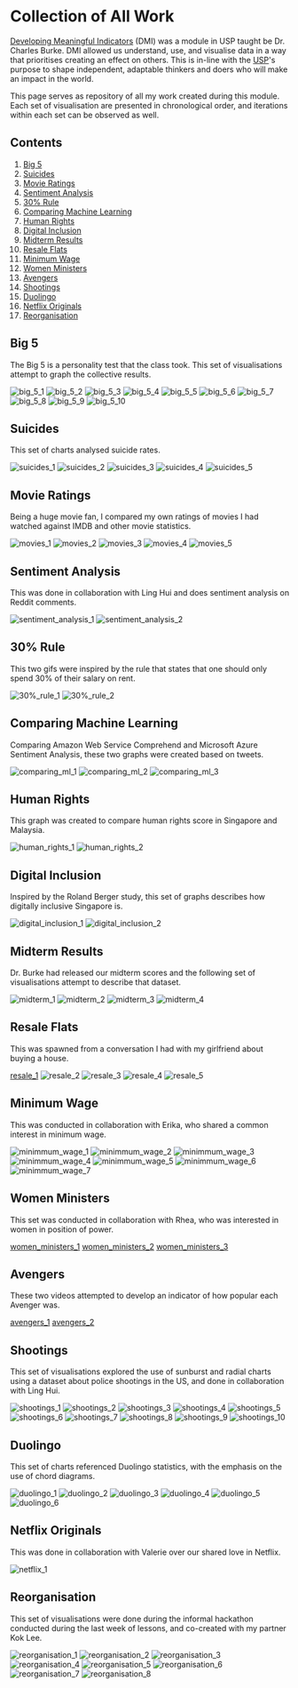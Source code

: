 # Collection of All Work

[Developing Meaningful Indicators](https://www.usp.nus.edu.sg/curriculum/usp-modules/developing-meaningful-indicators/) (DMI) was a module in USP taught be Dr. Charles Burke.
DMI allowed us understand, use, and visualise data in a way that prioritises creating an effect on others.
This is in-line with the [USP](https://www.usp.nus.edu.sg/about/overview/)'s purpose to shape independent, adaptable thinkers and doers who will make an impact in the world.

This page serves as repository of all my work created during this module. Each set of visualisation are presented in chronological order, and iterations within each set can be observed as well.

## Contents

1. [Big 5](#big-5)
2. [Suicides](#suicides)
3. [Movie Ratings](#movie-ratings)
4. [Sentiment Analysis](#sentiment-analysis)
5. [30% Rule](#30%-rule)
6. [Comparing Machine Learning](#comparing-machine-learning)
7. [Human Rights](#human-rights)
8. [Digital Inclusion](#digital-inclusion)
9. [Midterm Results](#midterm-results)
10. [Resale Flats](#resale-flats)
11. [Minimum Wage](#minimum-wage)
12. [Women Ministers](#women-ministers)
13. [Avengers](#avengers)
14. [Shootings](#shootings)
15. [Duolingo](#duolingo)
16. [Netflix Originals](#netflix-originals)
17. [Reorganisation](#reorganisation)

## Big 5

The Big 5 is a personality test that the class took. This set of visualisations attempt to graph the collective results.

![big_5_1](./big5/1.png)
![big_5_2](./big5/2.png)
![big_5_3](./big5/3.png)
![big_5_4](./big5/4.png)
![big_5_5](./big5/5.png)
![big_5_6](./big5/6.png)
![big_5_7](./big5/7.png)
![big_5_8](./big5/8.png)
![big_5_9](./big5/9.png)
![big_5_10](./big5/10.png)

## Suicides

This set of charts analysed suicide rates.

![suicides_1](./suicides/1.png)
![suicides_2](./suicides/2.png)
![suicides_3](./suicides/3.png)
![suicides_4](./suicides/4.png)
![suicides_5](./suicides/5.gif)

## Movie Ratings

Being a huge movie fan, I compared my own ratings of movies I had watched against IMDB and other movie statistics.

![movies_1](./movies/1.png)
![movies_2](./movies/2.png)
![movies_3](./movies/3.png)
![movies_4](./movies/4.png)
![movies_5](./movies/5.png)

## Sentiment Analysis

This was done in collaboration with Ling Hui and does sentiment analysis on Reddit comments.

![sentiment_analysis_1](./sentiment_analysis/1.png)
![sentiment_analysis_2](./sentiment_analysis/2.png)

## 30% Rule

This two gifs were inspired by the rule that states that one should only spend 30% of their salary on rent.

![30%_rule_1](./30%_rule/1.gif)
![30%_rule_2](./30%_rule/2.gif)

## Comparing Machine Learning

Comparing Amazon Web Service Comprehend and Microsoft Azure Sentiment Analysis, these two graphs were created based on tweets.

![comparing_ml_1](./comparing_ml/1.png)
![comparing_ml_2](./comparing_ml/2.png)
![comparing_ml_3](./comparing_ml/3.png)

## Human Rights

This graph was created to compare human rights score in Singapore and Malaysia.

![human_rights_1](./human_rights/1.png)
![human_rights_2](./human_rights/2.png)

## Digital Inclusion

Inspired by the Roland Berger study, this set of graphs describes how digitally inclusive Singapore is.

![digital_inclusion_1](./digital_inclusion/1.png)
![digital_inclusion_2](./digital_inclusion/2.png)

## Midterm Results

Dr. Burke had released our midterm scores and the following set of visualisations attempt to describe that dataset.

![midterm_1](./midterm/1.png)
![midterm_2](./midterm/2.png)
![midterm_3](./midterm/3.png)
![midterm_4](./midterm/4.png)

## Resale Flats

This was spawned from a conversation I had with my girlfriend about buying a house.

[resale_1](./resale/1.mp4)
![resale_2](./resale/2.png)
![resale_3](./resale/3.png)
![resale_4](./resale/4.png)
![resale_5](./resale/5.png)

## Minimum Wage

This was conducted in collaboration with Erika, who shared a common interest in minimum wage.

![minimmum_wage_1](./minimum_wage/1.png)
![minimmum_wage_2](./minimum_wage/2.png)
![minimmum_wage_3](./minimum_wage/3.png)
![minimmum_wage_4](./minimum_wage/4.png)
![minimmum_wage_5](./minimum_wage/5.png)
![minimmum_wage_6](./minimum_wage/6.png)
![minimmum_wage_7](./minimum_wage/7.JPG)

## Women Ministers

This set was conducted in collaboration with Rhea, who was interested in women in position of power.

[women_ministers_1](./women_ministers/1.mp4)
[women_ministers_2](./women_ministers/2.mp4)
[women_ministers_3](./women_ministers/3.mp4)

## Avengers

These two videos attempted to develop an indicator of how popular each Avenger was.

[avengers_1](./avengers/1.mp4)
[avengers_2](./avengers/2.mp4)

## Shootings

This set of visualisations explored the use of sunburst and radial charts using a dataset about police shootings in the US, and done in collaboration with Ling Hui.

![shootings_1](./shootings/1.png)
![shootings_2](./shootings/2.png)
![shootings_3](./shootings/3.png)
![shootings_4](./shootings/4.png)
![shootings_5](./shootings/5.png)
![shootings_6](./shootings/6.png)
![shootings_7](./shootings/7.png)
![shootings_8](./shootings/8.png)
![shootings_9](./shootings/9.png)
![shootings_10](./shootings/10.png)

## Duolingo

This set of charts referenced Duolingo statistics, with the emphasis on the use of chord diagrams.

![duolingo_1](./duolingo/1.png)
![duolingo_2](./duolingo/2.png)
![duolingo_3](./duolingo/3.png)
![duolingo_4](./duolingo/4.png)
![duolingo_5](./duolingo/5.png)
![duolingo_6](./duolingo/6.png)

## Netflix Originals

This was done in collaboration with Valerie over our shared love in Netflix.

![netflix_1](./netflix/1.png)

## Reorganisation

This set of visualisations were done during the informal hackathon conducted during the last week of lessons, and co-created with my partner Kok Lee.

![reorganisation_1](./reorganisation/1.png)
![reorganisation_2](./reorganisation/2.png)
![reorganisation_3](./reorganisation/3.png)
![reorganisation_4](./reorganisation/4.png)
![reorganisation_5](./reorganisation/5.png)
![reorganisation_6](./reorganisation/6.png)
![reorganisation_7](./reorganisation/7.png)
![reorganisation_8](./reorganisation/8.png)